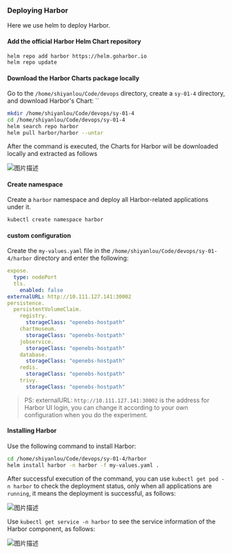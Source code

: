 ### Deploying Harbor

Here we use helm to deploy Harbor.

#### Add the official Harbor Helm Chart repository

```bash
helm repo add harbor https://helm.goharbor.io
helm repo update
```

#### Download the Harbor Charts package locally

Go to the `/home/shiyanlou/Code/devops` directory, create a `sy-01-4` directory, and download Harbor's Chart: ``

```bash
mkdir /home/shiyanlou/Code/devops/sy-01-4
cd /home/shiyanlou/Code/devops/sy-01-4
helm search repo harbor
helm pull harbor/harbor --untar
```

After the command is executed, the Charts for Harbor will be downloaded locally and extracted as follows

![图片描述](https://doc.shiyanlou.com/courses/10022/2123746/f74478707ec9ff48051aa84eb19629d7-0/wm)

#### Create namespace

Create a `harbor` namespace and deploy all Harbor-related applications under it.

```bash
kubectl create namespace harbor
```

#### custom configuration

Create the `my-values.yaml` file in the `/home/shiyanlou/Code/devops/sy-01-4/harbor` directory and enter the following:

```yaml
expose.
  type: nodePort
  tls.
    enabled: false
externalURL: http://10.111.127.141:30002
persistence.
  persistentVolumeClaim.
    registry.
      storageClass: "openebs-hostpath"
    chartmuseum.
      storageClass: "openebs-hostpath"
    jobservice.
      storageClass: "openebs-hostpath"
    database.
      storageClass: "openebs-hostpath"
    redis.
      storageClass: "openebs-hostpath"
    trivy.
      storageClass: "openebs-hostpath"
```

> PS: externalURL: `http://10.111.127.141:30002` is the address for Harbor UI login, you can change it according to your own configuration when you do the experiment.

#### Installing Harbor

Use the following command to install Harbor:

```bash
cd /home/shiyanlou/Code/devops/sy-01-4/harbor
helm install harbor -n harbor -f my-values.yaml .
```

After successful execution of the command, you can use `kubectl get pod -n harbor` to check the deployment status, only when all applications are `running`, it means the deployment is successful, as follows:

![图片描述](https://doc.shiyanlou.com/courses/10022/2123746/a51fe9f7b0141aa27e6d75286773356e-0/wm)

Use `kubectl get service -n harbor` to see the service information of the Harbor component, as follows:

![图片描述](https://doc.shiyanlou.com/courses/10022/2123746/692b7f80f8b7cd9cb2aae90415d43c61-0/wm)
